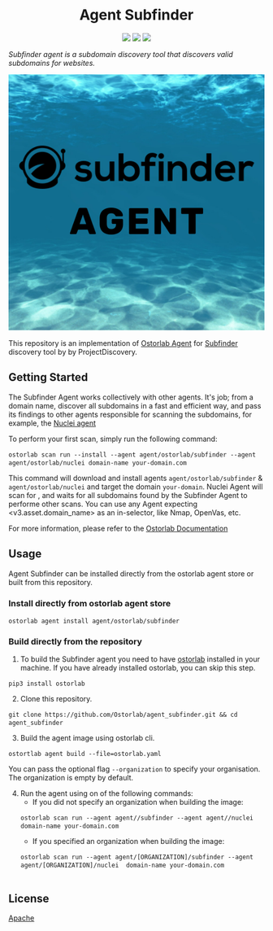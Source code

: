 <h1 align="center">Agent Subfinder</h1>

<p align="center">
<img src="https://img.shields.io/badge/License-Apache_2.0-brightgreen.svg">
<img src="https://img.shields.io/github/languages/top/ostorlab/agent_tsunami">
<img src="https://img.shields.io/badge/PRs-welcome-brightgreen.svg">
</p>

_Subfinder agent is a subdomain discovery tool that discovers valid subdomains for websites._

<p align="center">
<img src="https://github.com/Ostorlab/agent_subfinder/blob/main/images/logo.png" alt="agent-subfinder" />
</p>

This repository is an implementation of [Ostorlab Agent](https://pypi.org/project/ostorlab/) for [Subfinder](https://github.com/projectdiscovery/subfinder) discovery tool by by ProjectDiscovery.

## Getting Started
The Subfinder Agent works collectively with other agents. It's job; from a domain name, discover all subdomains in a fast and efficient way, 
and pass its findings to other agents responsible for scanning the subdomains, for example, the [Nuclei agent](https://github.com/Ostorlab/agent_nuclei)


To perform your first scan, simply run the following command:

```shell
ostorlab scan run --install --agent agent/ostorlab/subfinder --agent agent/ostorlab/nuclei domain-name your-domain.com
```

This command will download and install agents  `agent/ostorlab/subfinder` & `agent/ostorlab/nuclei` and target the domain  `your-domain`.
Nuclei Agent will scan for <your-domain>, and waits for all subdomains found by the Subfinder Agent to performe other scans.
You can use any Agent expecting <v3.asset.domain_name> as an in-selector, like Nmap, OpenVas, etc.

For more information, please refer to the [Ostorlab Documentation](https://github.com/Ostorlab/ostorlab/blob/main/README.md)


## Usage

Agent Subfinder can be installed directly from the ostorlab agent store or built from this repository.

 ### Install directly from ostorlab agent store

 ```shell
 ostorlab agent install agent/ostorlab/subfinder
 ```

### Build directly from the repository

 1. To build the Subfinder agent you need to have [ostorlab](https://pypi.org/project/ostorlab/) installed in your machine. If you have already installed ostorlab, you can skip this step.

```shell
pip3 install ostorlab
```

 2. Clone this repository.

```shell
git clone https://github.com/Ostorlab/agent_subfinder.git && cd agent_subfinder
```

 3. Build the agent image using ostorlab cli.

 ```shell
 ostortlab agent build --file=ostorlab.yaml
 ```
 You can pass the optional flag `--organization` to specify your organisation. The organization is empty by default.

 4. Run the agent using on of the following commands:
	 * If you did not specify an organization when building the image:
	  ```shell
	  ostorlab scan run --agent agent//subfinder --agent agent//nuclei domain-name your-domain.com
	  ```
	 * If you specified an organization when building the image:
	  ```shell
	  ostorlab scan run --agent agent/[ORGANIZATION]/subfinder --agent agent/[ORGANIZATION]/nuclei  domain-name your-domain.com


## License
[Apache](./LICENSE)

